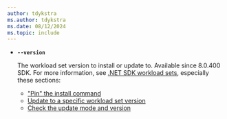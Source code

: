 ```yaml
---
author: tdykstra
ms.author: tdykstra
ms.date: 08/12/2024
ms.topic: include
---
```

- **`--version`**

  The workload set version to install or update to. Available since 8.0.400 SDK. For more information, see [.NET SDK workload sets](../docs/core/tools/dotnet-workload-sets.md), especially these sections:

  * ["Pin" the install command](../docs/core/tools/dotnet-workload-sets.md#pin-the-install-command)
  * [Update to a specific workload set version](../docs/core/tools/dotnet-workload-sets.md#update-to-a-workload-set-version)
  * [Check the update mode and version](../docs/core/tools/dotnet-workload-sets.md#check-the-update-mode-and-version)
